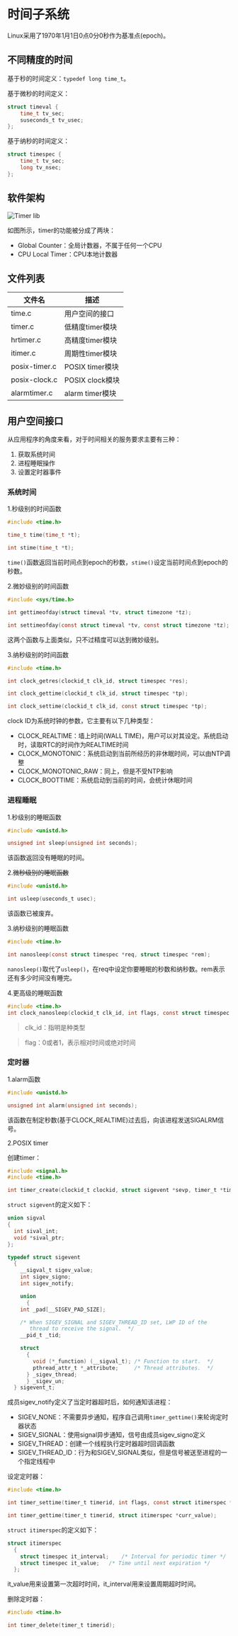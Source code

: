 # 时间子系统

Linux采用了1970年1月1日0点0分0秒作为基准点(epoch)。

## 不同精度的时间

基于秒的时间定义：`typedef long time_t`。

基于微秒的时间定义：

```C
struct timeval {
    time_t tv_sec;
    suseconds_t tv_usec;
};
```

基于纳秒的时间定义：

```C
struct timespec {
    time_t tv_sec;
    long tv_nsec;
};
```

## 软件架构

![Timer lib](../../images/kernel/timer_lib.gif)

如图所示，timer的功能被分成了两块：

- Global Counter：全局计数器，不属于任何一个CPU
- CPU Local Timer：CPU本地计数器

## 文件列表

| 文件名 | 描述 |
| ---- | ---- |
| time.c | 用户空间的接口 |
| timer.c | 低精度timer模块 |
| hrtimer.c | 高精度timer模块 |
| itimer.c | 周期性timer模块 |
| posix-timer.c | POSIX timer模块 |
| posix-clock.c | POSIX clock模块 |
| alarmtimer.c | alarm timer模块 |

## 用户空间接口

从应用程序的角度来看，对于时间相关的服务要求主要有三种：

1. 获取系统时间
2. 进程睡眠操作
3. 设置定时器事件

### 系统时间

1.秒级别的时间函数

```C
#include <time.h>

time_t time(time_t *t);

int stime(time_t *t);
```

`time()`函数返回当前时间点到epoch的秒数，`stime()`设定当前时间点到epoch的秒数。

2.微妙级别的时间函数

```C
#include <sys/time.h>

int gettimeofday(struct timeval *tv, struct timezone *tz);

int settimeofday(const struct timeval *tv, const struct timezone *tz);
```

这两个函数与上面类似，只不过精度可以达到微妙级别。

3.纳秒级别的时间函数

```C
#include <time.h>

int clock_getres(clockid_t clk_id, struct timespec *res);

int clock_gettime(clockid_t clk_id, struct timespec *tp);

int clock_settime(clockid_t clk_id, const struct timespec *tp);
```

clock ID为系统时钟的参数，它主要有以下几种类型：

- CLOCK_REALTIME：墙上时间(WALL TIME)，用户可以对其设定。系统启动时，读取RTC的时间作为REALTIME时间
- CLOCK_MONOTONIC：系统启动到当前所经历的非休眠时间，可以由NTP调整
- CLOCK_MONOTONIC_RAW：同上，但是不受NTP影响
- CLOCK_BOOTTIME：系统启动到当前的时间，会统计休眠时间

### 进程睡眠

1.秒级别的睡眠函数

```C
#include <unistd.h>

unsigned int sleep(unsigned int seconds);
```

该函数返回没有睡眠的时间。

2.~~微秒级别的睡眠函数~~

```C
#include <unistd.h>

int usleep(useconds_t usec);
```

该函数已被废弃。

3.纳秒级别的睡眠函数

```C
#include <time.h>

int nanosleep(const struct timespec *req, struct timespec *rem);
```

`nanosleep()`取代了`usleep()`，在req中设定你要睡眠的秒数和纳秒数。rem表示还有多少时间没有睡完。

4.更高级的睡眠函数

```C
#include <time.h>
int clock_nanosleep(clockid_t clk_id, int flags, const struct timespec *request, struct timespec *remain);
```

> clk_id：指明是种类型

> flag：0或者1，表示相对时间或绝对时间

### 定时器

1.alarm函数

```C
#include <unistd.h>

unsigned int alarm(unsigned int seconds);
```

该函数在制定秒数(基于CLOCK_REALTIME)过去后，向该进程发送SIGALRM信号。

2.POSIX timer

创建timer：

```C
#include <signal.h>
#include <time.h>

int timer_create(clockid_t clockid, struct sigevent *sevp, timer_t *timerid)
```

`struct sigevent`的定义如下：

```C
union sigval
{
  int sival_int;
  void *sival_ptr;
};

typedef struct sigevent
  {
    __sigval_t sigev_value;
    int sigev_signo;
    int sigev_notify;

    union
      {
	int _pad[__SIGEV_PAD_SIZE];

	/* When SIGEV_SIGNAL and SIGEV_THREAD_ID set, LWP ID of the
	   thread to receive the signal.  */
	__pid_t _tid;

	struct
	  {
	    void (*_function) (__sigval_t);	/* Function to start.  */
	    pthread_attr_t *_attribute;		/* Thread attributes.  */
	  } _sigev_thread;
      } _sigev_un;
  } sigevent_t;
```

成员sigev_notify定义了当定时器超时后，如何通知该进程：

- SIGEV_NONE：不需要异步通知，程序自己调用`timer_gettime()`来轮询定时器状态
- SIGEV_SIGNAL：使用signal异步通知，信号由成员sigev_signo定义
- SIGEV_THREAD：创建一个线程执行定时器超时回调函数
- SIGEV_THREAD_ID：行为和SIGEV_SIGNAL类似，但是信号被送至进程的一个指定线程中

设定定时器：

```C
#include <time.h>

int timer_settime(timer_t timerid, int flags, const struct itimerspec *value, struct itimerspec *ovalue);

int timer_gettime(timer_t timerid, struct itimerspec *curr_value);
```

`struct itimerspec`的定义如下：

```C
struct itimerspec
  {
    struct timespec it_interval;	/* Interval for periodic timer */
    struct timespec it_value;	/* Time until next expiration */
  };
```

it_value用来设置第一次超时时间，it_interval用来设置周期超时时间。

删除定时器：

```C
#include <time.h>

int timer_delete(timer_t timerid);
```
